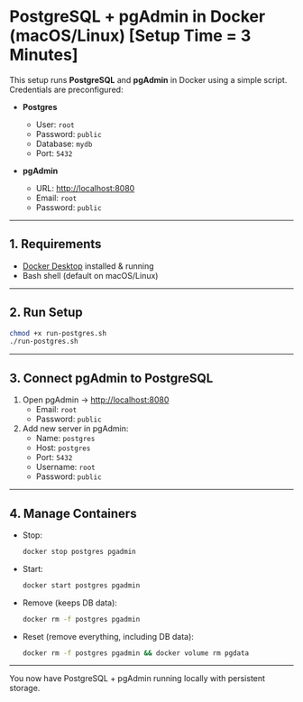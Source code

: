 # PostgreSQL + pgAdmin in Docker (macOS/Linux) [Setup Time = 3 Minutes]
This setup runs **PostgreSQL** and **pgAdmin** in Docker using a simple script.  
Credentials are preconfigured:  

- **Postgres**  
  - User: `root`  
  - Password: `public`  
  - Database: `mydb`  
  - Port: `5432`

- **pgAdmin**  
  - URL: [http://localhost:8080](http://localhost:8080)  
  - Email: `root`  
  - Password: `public`
---
## 1. Requirements
- [Docker Desktop](https://www.docker.com/products/docker-desktop/) installed & running
- Bash shell (default on macOS/Linux)
---
## 2. Run Setup
```bash
chmod +x run-postgres.sh
./run-postgres.sh
```
---
## 3. Connect pgAdmin to PostgreSQL
1. Open pgAdmin → [http://localhost:8080](http://localhost:8080)  
   - Email: `root`  
   - Password: `public`  
2. Add new server in pgAdmin:  
   - Name: `postgres`  
   - Host: `postgres`  
   - Port: `5432`  
   - Username: `root`  
   - Password: `public`  
---
## 4. Manage Containers
- Stop:
  ```bash
  docker stop postgres pgadmin
  ```
- Start:
  ```bash
  docker start postgres pgadmin
  ```
- Remove (keeps DB data):
  ```bash
  docker rm -f postgres pgadmin
  ```
- Reset (remove everything, including DB data):
  ```bash
  docker rm -f postgres pgadmin && docker volume rm pgdata
  ```
---
You now have PostgreSQL + pgAdmin running locally with persistent storage.
